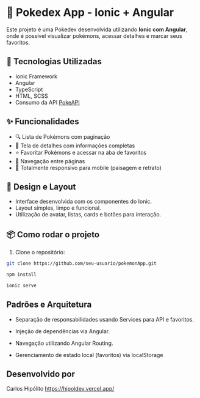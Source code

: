 # 📱 Pokedex App - Ionic + Angular

Este projeto é uma Pokedex desenvolvida utilizando **Ionic com Angular**, onde é possível visualizar pokémons, acessar detalhes e marcar seus favoritos.

## 🚀 Tecnologias Utilizadas
- Ionic Framework
- Angular
- TypeScript
- HTML, SCSS
- Consumo da API [PokeAPI](https://pokeapi.co/)

## ✨ Funcionalidades
- 🔍 Lista de Pokémons com paginação
- 📄 Tela de detalhes com informações completas
- ⭐ Favoritar Pokémons e acessar na aba de favoritos
- 🔄 Navegação entre páginas
- 📱 Totalmente responsivo para mobile (paisagem e retrato)

## 🎨 Design e Layout
- Interface desenvolvida com os componentes do Ionic.
- Layout simples, limpo e funcional.
- Utilização de avatar, listas, cards e botões para interação.

## 📦 Como rodar o projeto
1. Clone o repositório:
```bash
git clone https://github.com/seu-usuario/pokemonApp.git

npm install

ionic serve
```
## Padrões e Arquitetura

- Separação de responsabilidades usando Services para API e favoritos.

- Injeção de dependências via Angular.

- Navegação utilizando Angular Routing.

- Gerenciamento de estado local (favoritos) via localStorage

## Desenvolvido por
Carlos Hipólito
https://hipoldev.vercel.app/